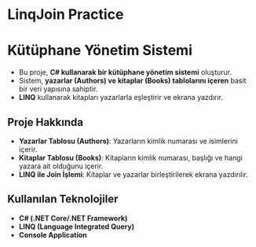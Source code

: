 # LinqJoin Practice

#  Kütüphane Yönetim Sistemi

- Bu proje, **C# kullanarak bir kütüphane yönetim sistemi** oluşturur. 
- Sistem, **yazarlar (Authors) ve kitaplar (Books) tablolarını içeren** basit bir veri yapısına sahiptir. 
- **LINQ** kullanarak kitapları yazarlarla eşleştirir ve ekrana yazdırır. 



##  Proje Hakkında

- **Yazarlar Tablosu (Authors)**: Yazarların kimlik numarası ve isimlerini içerir.
- **Kitaplar Tablosu (Books)**: Kitapların kimlik numarası, başlığı ve hangi yazara ait olduğunu içerir.
- **LINQ ile Join İşlemi**: Kitaplar ve yazarlar birleştirilerek ekrana yazdırılır.



##  Kullanılan Teknolojiler

- **C# (.NET Core/.NET Framework)**
- **LINQ (Language Integrated Query)**
- **Console Application**



